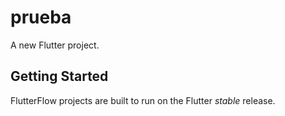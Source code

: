 # prueba

A new Flutter project.

## Getting Started

FlutterFlow projects are built to run on the Flutter _stable_ release.
